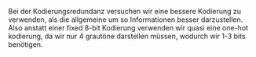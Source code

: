 Bei der Kodierungsredundanz versuchen wir eine bessere Kodierung zu verwenden, als die allgemeine um so Informationen besser darzustellen. Also anstatt einer fixed 8-bit Kodierung verwenden wir quasi eine one-hot kodierung, da wir nur 4 grautöne darstellen müssen, wodurch wir 1-3 bits benötigen.